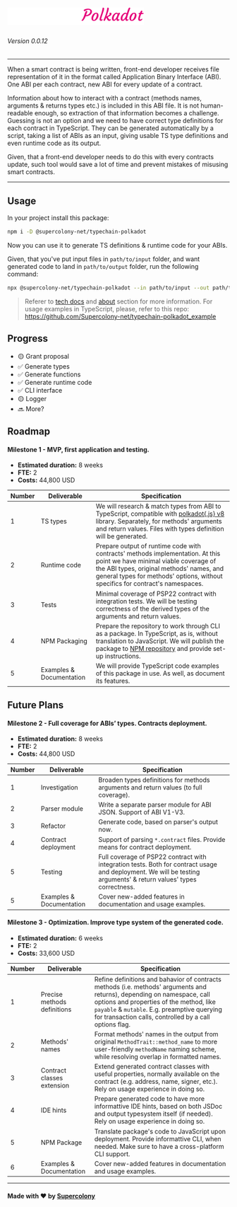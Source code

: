 ![alt typechain-logo](./img/logo.png)
=====
###### Version 0.0.12

---

When a smart contract is being written, front-end developer receives file representation of it in the format called Application Binary Interface (ABI). One ABI per each contract, new ABI for every update of a contract.

Information about how to interact with a contract (methods names, arguments & returns types etc.) is included in this ABI file. It is not human-readable enough, so extraction of that information becomes a challenge. Guessing is not an option and we need to have correct type definitions for each contract in TypeScript. They can be generated automatically by a script, taking a list of ABIs as an input, giving usable TS type definitions and even runtime code as its output.

Given, that a front-end developer needs to do this with every contracts update, such tool would save a lot of time and prevent mistakes of misusing smart contracts.


---------
## Usage

In your project install this package:

```bash
npm i -D @supercolony-net/typechain-polkadot
```

Now you can use it to generate TS definitions & runtime code for your ABIs.

Given, that you've put input files in `path/to/input` folder, and want generated code to land in `path/to/output` folder, run the following command:

```bash
npx @supercolony-net/typechain-polkadot --in path/to/input --out path/to/output
```

> Referer to [tech docs](./docs/tech-specs.md) and [about](./docs/about.md) section for more information. For usage examples in TypeScript, please, refer to this repo: https://github.com/Supercolony-net/typechain-polkadot_example

## Progress

- 🟡 Grant proposal
- ✅ Generate types
- ✅ Generate functions
- ✅ Generate runtime code
- ✅ CLI interface
- 🟡 Logger
- 🔜 More?

## Roadmap
#### Milestone 1 - MVP, first application and testing.

* **Estimated duration:** 8 weeks 
* **FTE:**  2
* **Costs:** 44,800 USD

| Number | Deliverable | Specification |
| -----  | ----------- | ------------- |
| 1 | TS types | We will research & match types from ABI to TypeScript, compatible with [polkadot{.js} v8](https://polkadot.js.org) library. Separately, for methods' arguments and return values. Files with types definition will be generated. |
| 2 | Runtime code | Prepare output of runtime code with contracts' methods implementation. At this point we have minimal viable coverage of the ABI types, original methods' names, and general types for methods' options, without specifics for contract's namespaces. |
| 3 | Tests | Minimal coverage of PSP22 contract with integration tests. We will be testing correctness of the derived types of the arguments and return values. |
| 4 | NPM Packaging | Prepare the repository to work through CLI as a package. In TypeScript, as is, without translation to JavaScript. We will publish the package to [NPM repository](https://npmjs.com) and provide set-up instructions. |
| 5 | Examples & Documentation | We will provide TypeScript code examples of this package in use. As well, as document its features. |



<!-- ### Future work -->


## Future Plans


#### Milestone 2 - Full coverage for ABIs’ types. Contracts deployment.

* **Estimated duration:** 8 weeks
* **FTE:**  2
* **Costs:** 44,800 USD

| Number | Deliverable | Specification |
| -----  | ----------- | ------------- |
| 1 | Investigation | Broaden types definitions for methods arguments and return values (to full coverage). |
| 2 | Parser module | Write a separate parser module for ABI JSON. Support of ABI V1-V3. |
| 3 | Refactor | Generate code, based on parser's output now. |
| 4 | Contract deployment | Support of parsing `*.contract` files. Provide means for contract deployment. |
| 5 | Testing | Full coverage of PSP22 contract with integration tests. Both for contract usage and deployment. We will be testing arguments' & return values' types correctness. |
| 5 | Examples & Documentation | Cover new-added features in documentation and usage examples. |


#### Milestone 3 - Optimization. Improve type system of the generated code.

* **Estimated duration:** 6 weeks
* **FTE:**  2
* **Costs:** 33,600 USD

| Number | Deliverable | Specification |
| -----  | ----------- | ------------- |
| 1 | Precise methods definitions | Refine definitions and bahavior of contracts methods (i.e. methods' arguments and returns), depending on namespace, call options and properties of the method, like `payable` & `mutable`. E.g. preamptive querying for transaction calls, controlled by a call options flag. |
| 2 | Methods' names | Format methods' names in the output from original `MethodTrait::method_name` to more user-friendly `methodName` naming scheme, while resolving overlap in formatted names. |
| 3 | Contract classes extension | Extend generated contract classes with useful properties, normally available on the contract (e.g. address, name, signer, etc.). Rely on usage experience in doing so. |
| 4 | IDE hints | Prepare generated code to have more informattive IDE hints, based on both JSDoc and output typesystem itself (if needed). Rely on usage experience in doing so. |
| 5 | NPM Package | Translate package's code to JavaScript upon deployment. Provide informattive CLI, when needed. Make sure to have a cross-platform CLI support. |
| 6 | Examples & Documentation | Cover new-added features in documentation and usage examples. |


-----------
#### Made with ❤️ by [Supercolony](https://supercolony.net)
